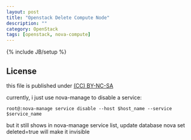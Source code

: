 ```yaml
---
layout: post
title: "Openstack Delete Compute Node"
description: ""
category: OpenStack
tags: [openstack, nova-compute]
---
```

{% include JB/setup %}
## License
this file is published under [(CC) BY-NC-SA](http://creativecommons.org/licenses/by-nc-sa/3.0/)

currently, i just use nova-manage to disable a service:

    root@:nova-manage service disable --host $host_name --service $service_name

but it still shows in nova-manage service list, update database nova set deleted=true will make it invisible
